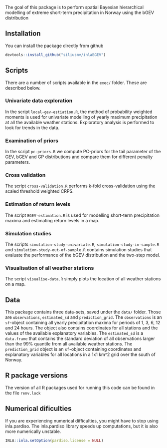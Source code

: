 
The goal of this package is to perform spatial Bayesian hierarchical modelling of extreme short-term
precipitation in Norway using the bGEV distribution

## Installation

You can install the package directly from github

``` r
devtools::install_github("siliusmv/inlaBGEV")
```

## Scripts

There are a number of scripts available in the `exec/` folder. These are described below.

### Univariate data exploration

In the script `local-gev-estiation.R`, the method of probability weighted moments is used for
univariate modelling of yearly maximum precipitation at all the available weather
stations. Exploratory analysis is performed to look for trends in the data.

### Examination of priors

In the script `pc-priors.R` we compute PC-priors for the tail parameter of the GEV, bGEV and GP
distributions and compare them for different penalty parameters.

### Cross validation

The script `cross-validation.R` performs k-fold cross-validation using the scaled threshold
weighted CRPS.

### Estimation of return levels

The script `BGEV-estimation.R` is used for modelling short-term precipitation maxima and
estimating return levels in a map.

### Simulation studies

The scripts `simulation-study-univariate.R`, `simulation-study-in-sample.R` and
`simulation-study-out-of-sample.R` contains simulation studies that evaluate the performance of the
bGEV distribution and the two-step model.

### Visualisation of all weather stations

The script `visualise-data.R` simply plots the location of all weather stations on a map.

## Data

This package contains three data-sets, saved under the `data/` folder. Those are `observations`,
`estimated_sd` and `prediction_grid`. The `observations` is an `sf`-object containing all yearly
precipitation maxima for periods of 1, 3, 6, 12 and 24 hours. The object also contains coordinates
for all stations and the values of the available explanatory variables. The `estimated_sd` is a
`data.frame` that contains the standard deviation of all observations larger than the 99% quantile
from all available weather stations. The `prediction_grid` object is an `sf`-object containing
coordinates and explanatory variables for all locations in a 1x1 km^2 grid over the south of
Norway.

## R package versions
The version of all R packages used for running this code can be found in the file `renv.lock`

## Numerical dificulties

If you are experiencing numerical difficulties, you might have to stop using inla.pardiso. The inla.pardiso library speeds up computations, but it is also more numerically unstable.
``` r
INLA::inla.setOption(pardiso.license = NULL)
```
